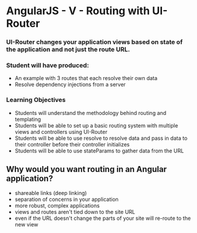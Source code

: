 #  AngularJS - V - Routing with UI-Router
### UI-Router changes your application views based on state of the application and not just the route URL.

### Student will have produced:
* An example with 3 routes that each resolve their own data
* Resolve dependency injections from a server

### Learning Objectives

* Students will understand the methodology behind routing and templating
* Students will be able to set up a basic routing system with multiple views and controllers using UI-Router
* Students will be able to use resolve to resolve data and pass in data to their controller before their
  controller initializes
* Students will be able to use stateParams to gather data from the URL

## Why would you want routing in an Angular application?
* shareable links (deep linking)
* separation of concerns in your application
* more robust, complex applications
* views and routes aren't tied down to the site URL
* even if the URL doesn't change the parts of your site will re-route to the new view
